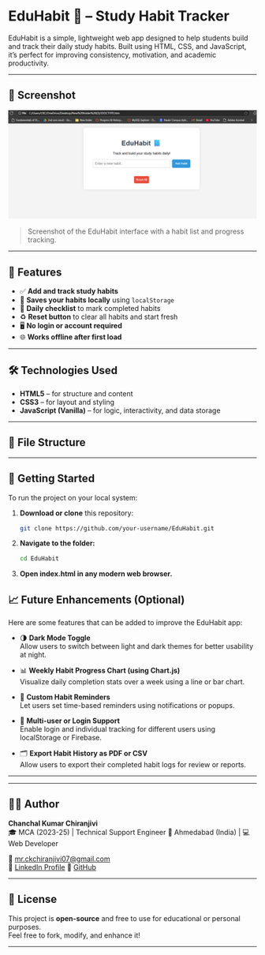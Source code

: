 # EduHabit 📘 – Study Habit Tracker

EduHabit is a simple, lightweight web app designed to help students build and track their daily study habits. Built using HTML, CSS, and JavaScript, it’s perfect for improving consistency, motivation, and academic productivity.

---
## 📸 Screenshot

![EduHabit Screenshot](https://github.com/CKChiranjivi/EduHabit-Study-Habit-Tracker/blob/main/Screenshot%201.png)

> Screenshot of the EduHabit interface with a habit list and progress tracking.

---
## 🎯 Features

- ✅ **Add and track study habits**
- 💾 **Saves your habits locally** using `localStorage`
- 🧠 **Daily checklist** to mark completed habits
- ♻️ **Reset button** to clear all habits and start fresh
- 🖥️ **No login or account required**
- 🌐 **Works offline after first load**

---

## 🛠️ Technologies Used

- **HTML5** – for structure and content
- **CSS3** – for layout and styling
- **JavaScript (Vanilla)** – for logic, interactivity, and data storage

---

## 📂 File Structure

---

## 🚀 Getting Started

To run the project on your local system:

1. **Download or clone** this repository:
   ```bash
   git clone https://github.com/your-username/EduHabit.git
2. **Navigate to the folder:**
   ```bash
   cd EduHabit
3. **Open index.html in any modern web browser.**
## 📈 Future Enhancements (Optional)

Here are some features that can be added to improve the EduHabit app:

- 🌗 **Dark Mode Toggle**  
  Allow users to switch between light and dark themes for better usability at night.

- 📊 **Weekly Habit Progress Chart (using Chart.js)**  
  Visualize daily completion stats over a week using a line or bar chart.

- 🔔 **Custom Habit Reminders**  
  Let users set time-based reminders using notifications or popups.

- 👥 **Multi-user or Login Support**  
  Enable login and individual tracking for different users using localStorage or Firebase.

- 🗂️ **Export Habit History as PDF or CSV**  
  Allow users to export their completed habit logs for review or reports.

---


---

## 🙋‍♂️ Author

**Chanchal Kumar Chiranjivi**  
🎓 MCA (2023-25) | Technical Support Engineer 📍 Ahmedabad (India) | 💻 Web Developer 
  
📧 mr.ckchiranjivi07@gmail.com  
🔗 [LinkedIn Profile](https://www.linkedin.com/in/chanchal-kumar-chiranjivi/) 
🔗 [GitHub](https://github.com/CKChiranjivi)

---

## 📄 License

This project is **open-source** and free to use for educational or personal purposes.  
Feel free to fork, modify, and enhance it!

---


